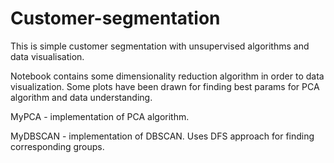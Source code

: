 # Customer-segmentation
This is simple customer segmentation with unsupervised algorithms and data visualisation.

Notebook contains some dimensionality reduction algorithm in order to data visualization. Some plots have been drawn for finding best params for PCA algorithm and data understanding.

MyPCA - implementation of PCA algorithm.

MyDBSCAN - implementation of DBSCAN. Uses DFS approach for finding corresponding groups.
